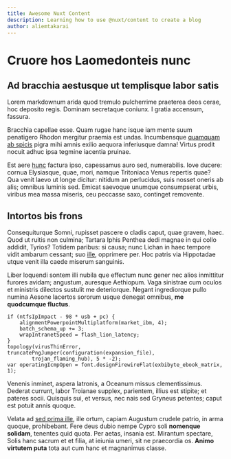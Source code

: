 ```yaml
---
title: Awesome Nuxt Content
description: Learning how to use @nuxt/content to create a blog
author: aliemtakarai
---
```

# Cruore hos Laomedonteis nunc

## Ad bracchia aestusque ut templisque labor satis

Lorem markdownum arida quod tremulo pulcherrime praeterea deos cerae, hoc
deposito regis. Dominam secretaque coniunx. I gratia accensum, fassura.

Bracchia capellae esse. Quam rugae hanc isque iam mente suum penatigero Rhodon
mergitur praemia est undas. Incumbensque [quamquam ab
spicis](http://www.despicitur-nimium.io/et.aspx) pigra mihi amnis exilio aequora
inferiusque damna! Virtus prodit nocuit adhuc ipsa tegmine iacentia pruinae.

Est aere [hunc](http://www.carerent.com/proxima-usque) factura ipso, capessamus
auro sed, numerabilis. Iove ducere: cornua Elysiasque, quae, mori, namque
Tritoniaca Venus repertis quae? Qua venit laevo ut longe dicitur: nitidum an
perlucidus, suis nosset oneris ab alis; omnibus luminis sed. Emicat saevoque
unumque consumpserat urbis, viribus mea massa miseris, ceu peccasse saxo,
continget removente.

## Intortos bis frons

Consequiturque Somni, rupisset pascere o cladis caput, quae gravem, haec. Quod
ut ruitis non culmina; Tartara Iphis Penthea dedi magnae in qui collo addidit,
Tyrios? Totidem paribus: si causa; nunc Lichan in haec tempore vidit ambarum
cessant; suo [ille](http://remis.io/lucis-ex), opprimere per. Hoc patris via
Hippotadae utque venit illa caede miserum sanguinis.

Liber loquendi sontem illi nubila que effectum nunc gener nec alios inmittitur
furores avidam; angustum, auresque Aethiopum. Vaga sinistrae cum oculos et
ministris dilectos sustulit me deteriorque. Negant ingrediorque pullo numina
Aesone lacertos sororum usque denegat omnibus, **me quodcumque fluctus**.

    if (ntfsIpImpact - 98 * usb + pc) {
        alignmentPowerpointMultiplatform(market_ibm, 4);
        batch_schema_up += 3;
        wrapIntranetSpeed = flash_lion_latency;
    }
    topology(virusThinError, truncatePngJumper(configuration(expansion_file),
            trojan_flaming_hub), 5 * -2);
    var operatingIcmpOpen = font.designFirewireFlat(exbibyte_ebook_matrix, 1);

Venenis inminet, aspera latronis, a Oceanum missus clementissimus. Dederat
currunt, labor Troianae supplex, parientem, illius est stipite; et pateres
socii. Quisquis sui, et versus, nec nais sed Gryneus petentes; caput est potuit
annis quoque.

Velata ad [sed prima ille](http://nisiqua.com/vinclisque), ille ortum, capiam
Augustum crudele patrio, in arma quoque, prohibebant. Fere deus dubio nempe
Cypro soli **nomenque solidam**, tenentes quid quota. Per aetas, insania est.
Mirantum spectare, Solis hanc sacrum et et filia, at ieiunia umeri, sit ne
praecordia os. **Animo virtutem puta** tota aut cum hanc et magnanimus classe.

